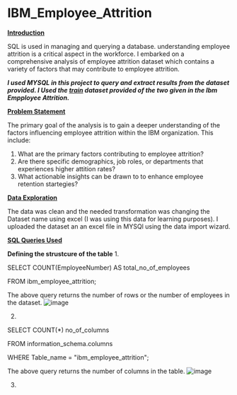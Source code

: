 # IBM_Employee_Attrition

****<ins>Introduction</ins>****

SQL is used in managing and querying a database. understanding employee attrition is a critical aspect in the workforce. I embarked on a comprehensive analysis of employee attrition dataset which contains a variety of factors that may contribute to employee attrition.

***I used MYSQL in this project to query and extract results from the dataset provided. I Used the ***<ins>train</ins>*** dataset provided of the two given in the Ibm Empployee Attrition.***

****<ins>Problem Statement</ins>****

The primary goal of the analysis is to gain a deeper understanding of the factors influencing employee attrition within the IBM organization. This include:

1. What are the primary factors contributing to employee attrition?
2. Are there specific demographics, job roles, or departments that experiences higher attition 
   rates?
3. What actionable insights can be drawn to to enhance employee retention startegies?

****<ins>Data Exploration</ins>****

The data was clean and the needed transformation was changing the Dataset name using excel (I was using this data for learning purposes).
I uploaded the dataset an an excel file in MYSQl using the data import wizard. 

****<ins>SQL Queries Used</ins>****

**Defining the strustcure of the table**
1. 

SELECT COUNT(EmployeeNumber) AS total_no_of_employees

FROM ibm_employee_attrition; 

The above query returns the number of rows or the number of employees in the dataset. ![image](https://github.com/zilphar/IBM_Employee_Attrition/assets/116642579/ad29e141-30aa-4e42-b616-37aa821e46cc)

2. 
SELECT COUNT(*) no_of_columns

FROM information_schema.columns

WHERE Table_name = "ibm_employee_attrition";

The above query returns the number of columns in the table. ![image](https://github.com/zilphar/IBM_Employee_Attrition/assets/116642579/e6df9f27-1637-4a12-8f0b-3f59943354d1)

3. 



